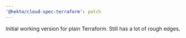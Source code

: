 ```yaml
---
'@hekto/cloud-spec-terraform': patch
---
```


Initial working version for plain Terraform. Still has a lot of rough edges.
